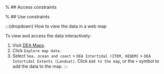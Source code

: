 % ## Access constraints

% ## Use constraints

:::{dropdown} How to view the data in a web map

To view and access the data interactively:
1) Visit [DEA Maps](https://maps.dea.ga.gov.au).
2) Click `Explore map data`.
3) Select `Sea, ocean and coast` > `DEA Intertidal (ITEM, NIDEM)` > `DEA Intertidal Extents (Landsat)`. Click `Add to the map`, or the `+` symbol to add the data to the map.
:::
